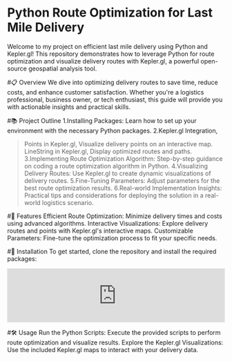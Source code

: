 # Python Route Optimization for Last Mile Delivery
Welcome to my project on efficient last mile delivery using Python and Kepler.gl! This repository demonstrates how to leverage Python for route optimization and visualize delivery routes with Kepler.gl, a powerful open-source geospatial analysis tool.

#📋 Overview
We dive into optimizing delivery routes to save time, reduce costs, and enhance customer satisfaction. Whether you're a logistics professional, business owner, or tech enthusiast, this guide will provide you with actionable insights and practical skills.

#📚 Project Outline
1.Installing Packages: Learn how to set up your environment with the necessary Python packages.
2.Kepler.gl Integration,
  >Points in Kepler.gl, Visualize delivery points on an interactive map.
  >LineString in Kepler.gl, Display optimized routes and paths.
3.Implementing Route Optimization Algorithm: Step-by-step guidance on coding a route optimization algorithm in Python.
4.Visualizing Delivery Routes: Use Kepler.gl to create dynamic visualizations of delivery routes.
5.Fine-Tuning Parameters: Adjust parameters for the best route optimization results.
6.Real-world Implementation Insights: Practical tips and considerations for deploying the solution in a real-world logistics scenario.

#🚀 Features
Efficient Route Optimization: Minimize delivery times and costs using advanced algorithms.
Interactive Visualizations: Explore delivery routes and points with Kepler.gl's interactive maps.
Customizable Parameters: Fine-tune the optimization process to fit your specific needs.

#🔧 Installation
To get started, clone the repository and install the required packages:
<iframe src="https://www.thiscodeworks.com/embed/66b112925711440014bef179" style="width: 100%; height: 125px;" frameborder="0"></iframe>

#🛠 Usage
Run the Python Scripts: Execute the provided scripts to perform route optimization and visualize results.
Explore the Kepler.gl Visualizations: Use the included Kepler.gl maps to interact with your delivery data.

